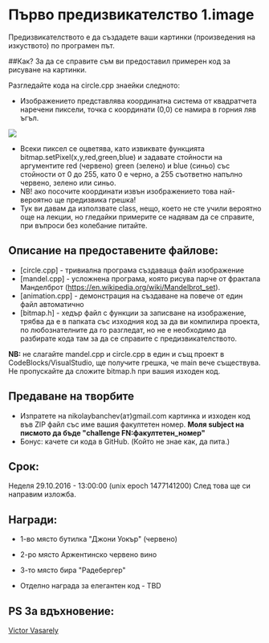 # Първо предизвикателство 1.image

Предизвикателството е да създадете ваши картинки (произведения на изкуството) по програмен път.

##Как?
За да се справите съм ви предоставил примерен код за рисуване на картинки.

Разгледайте кода на circle.cpp знаейки следното:

- Изображението представлява координатна система от квадратчета наречени пиксели, точка с координати (0,0) се намира в горния ляв ъгъл. 

<img src="http://www.yevol.com/illustrations/rectangle3.gif"/>

- Всеки пиксел се оцветява, като извиквате функцията bitmap.setPixel(x,y,red,green,blue) и задавате стойности на аргументите red (червено) green (зелено) и blue (синьо) със стойности от 0 до 255, като 0 е черно, а 255 съответно напълно червено, зелено или синьо. 
- NB! ако посочите координати извън изображението това най-вероятно ще предизвика грешка! 
- Тук ви давам да използвате class, нещо, което не сте учили вероятно още на лекции, но гледайки примерите се надявам да се справите, при въпроси без колебание питайте.


## Описание на предоставените файлове:
- [circle.cpp] - тривиална програма създаваща файл изображение
- [mandel.cpp] - усложнена програма, която рисува парче от фрактала Манделброт (https://en.wikipedia.org/wiki/Mandelbrot_set).
- [animation.cpp] - демонстрация на създаване на повече от един файл автоматично
- [bitmap.h] - хедър файл с функции за записване на изображение, трябва да е в папката със изходния код за да ви компилира проекта, по любознателните да го разгледат, но не е необходимо да разбирате кода там за да се справите с предизвикателството.


<b>NB:</b> не слагайте mandel.cpp и circle.cpp в един и същ проект в CodeBlocks/VisualStudio, ще получите грешка, че main вече съществува. Не пропускайте да сложите bitmap.h при вашия изходен код.

## Предаване на творбите
- Изпратете на nikolaybanchev(ат)gmail.com картинка и изходен код във ZIP файл със име вашия факултетен номер. <b>Моля subject на писмото да бъде "challenge FN:факултетен_номер"</b>
- Бонус: качете си кода в GitHub. (Който не знае как, да пита.)

## Срок: 
Неделя 29.10.2016 - 13:00:00 
(unix epoch 1477141200) След това ще си направим изложба.

## Награди: 
- 1-во място бутилка "Джони Уокър" (червено)
- 2-ро място Аржентинско червено вино
- 3-то място бира "Радебергер"

- Отделно награда за елегантен код - TBD

## PS За вдъхновение:
[Victor Vasarely](http://www.artnet.com/artists/victor-vasarely/)
